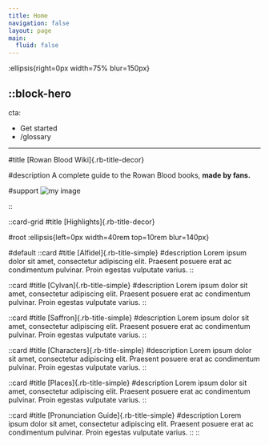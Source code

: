 ```yaml
---
title: Home
navigation: false
layout: page
main:
  fluid: false
---
```


:ellipsis{right=0px width=75% blur=150px}



::block-hero
---
cta:
  - Get started
  - /glossary
---
#title
[Rowan Blood Wiki]{.rb-title-decor}

#description
A complete guide to the Rowan Blood books, **made by fans.**

#support
![my image](/howm.png)

::




::card-grid
#title
[Highlights]{.rb-title-decor}

#root
:ellipsis{left=0px width=40rem top=10rem blur=140px}

#default
  ::card
  #title
  [Alfidel]{.rb-title-simple}
  #description
  Lorem ipsum dolor sit amet, consectetur adipiscing elit. Praesent posuere erat ac condimentum pulvinar. Proin egestas vulputate varius. 
  ::

  ::card
  #title
  [Cylvan]{.rb-title-simple}
  #description
  Lorem ipsum dolor sit amet, consectetur adipiscing elit. Praesent posuere erat ac condimentum pulvinar. Proin egestas vulputate varius. 
  ::

  ::card
  #title
  [Saffron]{.rb-title-simple}
  #description
  Lorem ipsum dolor sit amet, consectetur adipiscing elit. Praesent posuere erat ac condimentum pulvinar. Proin egestas vulputate varius. 
  ::

  ::card
  #title
  [Characters]{.rb-title-simple}
  #description
  Lorem ipsum dolor sit amet, consectetur adipiscing elit. Praesent posuere erat ac condimentum pulvinar. Proin egestas vulputate varius. 
  ::

  ::card
  #title
  [Places]{.rb-title-simple}
  #description
  Lorem ipsum dolor sit amet, consectetur adipiscing elit. Praesent posuere erat ac condimentum pulvinar. Proin egestas vulputate varius. 
  ::

  ::card
  #title
  [Pronunciation Guide]{.rb-title-simple}
  #description
  Lorem ipsum dolor sit amet, consectetur adipiscing elit. Praesent posuere erat ac condimentum pulvinar. Proin egestas vulputate varius. 
  ::
::
